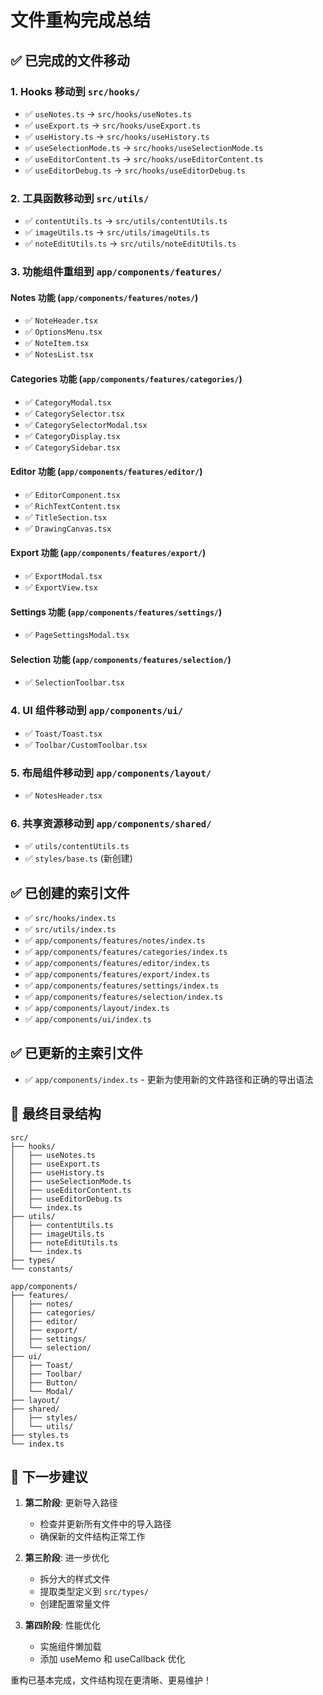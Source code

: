 # 文件重构完成总结

## ✅ 已完成的文件移动

### 1. Hooks 移动到 `src/hooks/`
- ✅ `useNotes.ts` → `src/hooks/useNotes.ts`
- ✅ `useExport.ts` → `src/hooks/useExport.ts`
- ✅ `useHistory.ts` → `src/hooks/useHistory.ts`
- ✅ `useSelectionMode.ts` → `src/hooks/useSelectionMode.ts`
- ✅ `useEditorContent.ts` → `src/hooks/useEditorContent.ts`
- ✅ `useEditorDebug.ts` → `src/hooks/useEditorDebug.ts`

### 2. 工具函数移动到 `src/utils/`
- ✅ `contentUtils.ts` → `src/utils/contentUtils.ts`
- ✅ `imageUtils.ts` → `src/utils/imageUtils.ts`
- ✅ `noteEditUtils.ts` → `src/utils/noteEditUtils.ts`

### 3. 功能组件重组到 `app/components/features/`

#### Notes 功能 (`app/components/features/notes/`)
- ✅ `NoteHeader.tsx`
- ✅ `OptionsMenu.tsx`
- ✅ `NoteItem.tsx`
- ✅ `NotesList.tsx`

#### Categories 功能 (`app/components/features/categories/`)
- ✅ `CategoryModal.tsx`
- ✅ `CategorySelector.tsx`
- ✅ `CategorySelectorModal.tsx`
- ✅ `CategoryDisplay.tsx`
- ✅ `CategorySidebar.tsx`

#### Editor 功能 (`app/components/features/editor/`)
- ✅ `EditorComponent.tsx`
- ✅ `RichTextContent.tsx`
- ✅ `TitleSection.tsx`
- ✅ `DrawingCanvas.tsx`

#### Export 功能 (`app/components/features/export/`)
- ✅ `ExportModal.tsx`
- ✅ `ExportView.tsx`

#### Settings 功能 (`app/components/features/settings/`)
- ✅ `PageSettingsModal.tsx`

#### Selection 功能 (`app/components/features/selection/`)
- ✅ `SelectionToolbar.tsx`

### 4. UI 组件移动到 `app/components/ui/`
- ✅ `Toast/Toast.tsx`
- ✅ `Toolbar/CustomToolbar.tsx`

### 5. 布局组件移动到 `app/components/layout/`
- ✅ `NotesHeader.tsx`

### 6. 共享资源移动到 `app/components/shared/`
- ✅ `utils/contentUtils.ts`
- ✅ `styles/base.ts` (新创建)

## ✅ 已创建的索引文件
- ✅ `src/hooks/index.ts`
- ✅ `src/utils/index.ts`
- ✅ `app/components/features/notes/index.ts`
- ✅ `app/components/features/categories/index.ts`
- ✅ `app/components/features/editor/index.ts`
- ✅ `app/components/features/export/index.ts`
- ✅ `app/components/features/settings/index.ts`
- ✅ `app/components/features/selection/index.ts`
- ✅ `app/components/layout/index.ts`
- ✅ `app/components/ui/index.ts`

## ✅ 已更新的主索引文件
- ✅ `app/components/index.ts` - 更新为使用新的文件路径和正确的导出语法

## 📁 最终目录结构

```
src/
├── hooks/
│   ├── useNotes.ts
│   ├── useExport.ts
│   ├── useHistory.ts
│   ├── useSelectionMode.ts
│   ├── useEditorContent.ts
│   ├── useEditorDebug.ts
│   └── index.ts
├── utils/
│   ├── contentUtils.ts
│   ├── imageUtils.ts
│   ├── noteEditUtils.ts
│   └── index.ts
├── types/
└── constants/

app/components/
├── features/
│   ├── notes/
│   ├── categories/
│   ├── editor/
│   ├── export/
│   ├── settings/
│   └── selection/
├── ui/
│   ├── Toast/
│   ├── Toolbar/
│   ├── Button/
│   └── Modal/
├── layout/
├── shared/
│   ├── styles/
│   └── utils/
├── styles.ts
└── index.ts
```

## 🎯 下一步建议

1. **第二阶段**: 更新导入路径
   - 检查并更新所有文件中的导入路径
   - 确保新的文件结构正常工作

2. **第三阶段**: 进一步优化
   - 拆分大的样式文件
   - 提取类型定义到 `src/types/`
   - 创建配置常量文件

3. **第四阶段**: 性能优化
   - 实施组件懒加载
   - 添加 useMemo 和 useCallback 优化

重构已基本完成，文件结构现在更清晰、更易维护！
